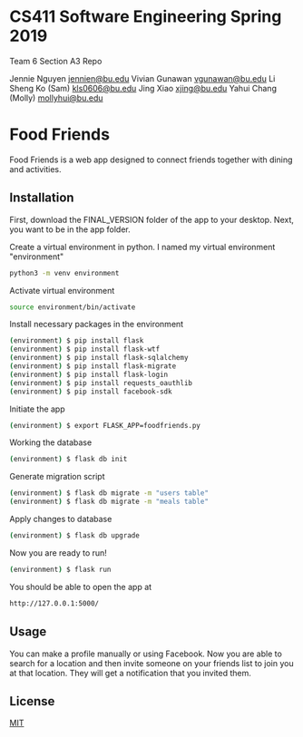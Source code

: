 # CS411 Software Engineering Spring 2019

Team 6 Section A3 Repo

Jennie Nguyen         jennien@bu.edu
Vivian Gunawan        vgunawan@bu.edu
Li Sheng Ko (Sam)     kls0606@bu.edu
Jing Xiao             xjing@bu.edu
Yahui Chang (Molly)   mollyhui@bu.edu

# Food Friends

Food Friends is a web app designed to connect friends together with dining and activities.

## Installation
First, download the FINAL_VERSION folder of the app to your desktop. Next, you want to be in the app folder.


Create a virtual environment in python. I named my virtual environment "environment"

```bash
python3 -m venv environment
```

Activate virtual environment

```bash
source environment/bin/activate
```

Install necessary packages in the environment

```bash
(environment) $ pip install flask
(environment) $ pip install flask-wtf
(environment) $ pip install flask-sqlalchemy
(environment) $ pip install flask-migrate
(environment) $ pip install flask-login
(environment) $ pip install requests_oauthlib
(environment) $ pip install facebook-sdk
```

Initiate the app

```bash
(environment) $ export FLASK_APP=foodfriends.py
```

Working the database

```bash
(environment) $ flask db init
```

Generate migration script

```bash
(environment) $ flask db migrate -m "users table"
(environment) $ flask db migrate -m "meals table"
```
Apply changes to database

```bash
(environment) $ flask db upgrade
```
Now you are ready to run!

```bash
(environment) $ flask run
```
You should be able to open the app at 

```bash
http://127.0.0.1:5000/ 
```
## Usage

You can make a profile manually or using Facebook. Now you are able to search for a location and then invite someone on your friends list to join you at that location. They will get a notification that you invited them.

## License
[MIT](https://choosealicense.com/licenses/mit/)
